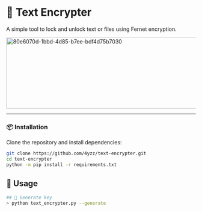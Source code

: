 # 🔐 Text Encrypter
A simple tool to lock and unlock text or files using Fernet encryption.

<img width="958" height="188" alt="80e6070d-1bbd-4d85-b7ee-bdf4d75b7030" src="https://github.com/user-attachments/assets/5c853481-eec4-4367-9815-1d06cb29ee7c" />


---

### 📦 Installation
Clone the repository and install dependencies:

```bash
git clone https://github.com/4yzz/text-encrypter.git
cd text-encrypter
python -m pip install -r requirements.txt
```

## 🚀 Usage
```bash
## 🔑 Generate key
> python text_encrypter.py --generate
